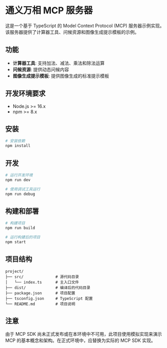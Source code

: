 # 通义万相 MCP 服务器

这是一个基于 TypeScript 的 Model Context Protocol (MCP) 服务器示例实现。该服务器提供了计算器工具、问候资源和图像生成提示模板的示例。

## 功能

- **计算器工具**: 支持加法、减法、乘法和除法运算
- **问候资源**: 提供动态问候内容
- **图像生成提示模板**: 提供图像生成的标准提示模板

## 开发环境要求

- Node.js >= 16.x
- npm >= 8.x

## 安装

```bash
# 安装依赖
npm install
```

## 开发

```bash
# 运行开发环境
npm run dev

# 使用调试工具运行
npm run debug
```

## 构建和部署

```bash
# 构建项目
npm run build

# 运行构建后的项目
npm start
```

## 项目结构

```
project/
├── src/              # 源代码目录
│   └── index.ts      # 主入口文件
├── dist/             # 编译后的代码目录
├── package.json      # 项目配置
├── tsconfig.json     # TypeScript 配置
└── README.md         # 项目说明
```

## 注意

由于 MCP SDK 尚未正式发布或在本环境中不可用，此项目使用模拟实现来演示 MCP 的基本概念和架构。在正式环境中，应替换为实际的 MCP SDK 实现。 
